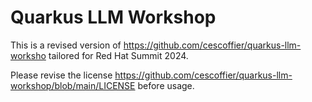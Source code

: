 # Quarkus LLM Workshop

This is a revised version of https://github.com/cescoffier/quarkus-llm-worksho tailored for Red Hat Summit 2024.

Please revise the license https://github.com/cescoffier/quarkus-llm-workshop/blob/main/LICENSE before usage.



